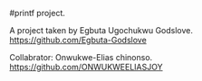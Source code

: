 #printf project.

A project taken by Egbuta Ugochukwu Godslove.
https://github.com/Egbuta-Godslove

Collabrator: Onwukwe-Elias chinonso. 
https://github.com/ONWUKWEELIASJOY
